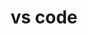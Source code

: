---
title: "vs code"
laygout: tags
permalink: /tags/vs code/
author_profile: true
taxonomy: vs code
---